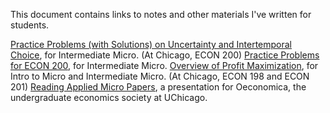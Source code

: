 This document contains links to notes and other materials I've written for students. 

[Practice Problems (with Solutions) on Uncertainty and Intertemporal Choice](https://www.dropbox.com/s/ewocwsx7r3qlpj9/uncertainty-problems.pdf?dl=0), for Intermediate Micro. (At Chicago, ECON 200)
[Practice Problems for ECON 200](https://www.dropbox.com/s/ch2nx63t9jksch0/final-problems.pdf?dl=0), for Intermediate Micro.
[Overview of Profit Maximization](https://www.dropbox.com/s/9m7otiytgr0ax4k/writeup.pdf?dl=0), for Intro to Micro and Intermediate Micro. (At Chicago, ECON 198 and ECON 201)
[Reading Applied Micro Papers](https://www.dropbox.com/s/s3rf9gczl6tk811/slides.pdf?dl=0), a presentation for Oeconomica, the undergraduate economics society at UChicago.
